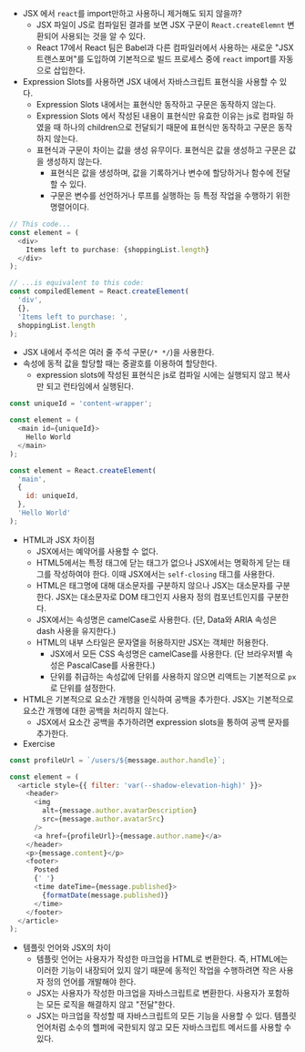 * JSX 에서 `react`를 import만하고 사용하니 제거해도 되지 않을까?
  * JSX 파일이 JS로 컴파일된 결과를 보면 JSX 구문이 `React.createElemnt` 변환되어 사용되는 것을 알 수 있다.
  * React 17에서 React 팀은 Babel과 다른 컴파일러에서 사용하는 새로운 "JSX 트랜스포머"를 도입하여 기본적으로 빌드 프로세스 중에 `react` import를 자동으로 삽입한다.
* Expression Slots를 사용하면 JSX 내에서 자바스크립트 표현식을 사용할 수 있다.
  * Expression Slots 내에서는 표현식만 동작하고 구문은 동작하지 않는다.
  * Expression Slots 에서 작성된 내용이 표현식만 유효한 이유는 js로 컴파일 하였을 때 하나의 children으로 전달되기 때문에 표현식만 동작하고 구문은 동작하지 않는다.
  * 표현식과 구문이 차이는 값을 생성 유무이다. 표현식은 값을 생성하고 구문은 값을 생성하지 않는다.
    * 표현식은 값을 생성하며, 값을 기록하거나 변수에 할당하거나 함수에 전달할 수 있다.
    * 구문은 변수를 선언하거나 루프를 실행하는 등 특정 작업을 수행하기 위한 명렬어이다.
```js
// This code...
const element = (
  <div>
    Items left to purchase: {shoppingList.length}
  </div>
);

// ...is equivalent to this code:
const compiledElement = React.createElement(
  'div',
  {},
  'Items left to purchase: ',
  shoppingList.length
);
```
* JSX 내에서 주석은 여러 줄 주석 구문(`/* */`)을 사용한다.
* 속성에 동적 값을 할당할 때는 중괄호를 이용하여 할당한다.
  * expression slots에 작성된 표현식은 js로 컴파일 시에는 실행되지 않고 복사만 되고 런타임에서 실행된다.
```js
const uniqueId = 'content-wrapper';

const element = (
  <main id={uniqueId}>
    Hello World
  </main>
);

const element = React.createElement(
  'main',
  {
    id: uniqueId,
  },
  'Hello World'
);
```
* HTML과 JSX 차이점
  * JSX에서는 예약어를 사용할 수 없다.
  * HTML5에서는 특정 태그에 닫는 태그가 없으나 JSX에서는 명확하게 닫는 태그를 작성하여야 한다. 이때 JSX에서는 `self-closing` 태그를 사용한다.
  * HTML은 태그명에 대해 대소문자를 구분하지 않으나 JSX는 대소문자를 구분한다. JSX는 대소문자로 DOM 태그인지 사용자 정의 컴포넌트인지를 구분한다.
  * JSX에서는 속성명은 camelCase로 사용한다. (단, Data와 ARIA 속성은 dash 사용을 유지한다.)
  * HTML의 내부 스타일은 문자열을 허용하지만 JSX는 객체만 허용한다.
    * JSX에서 모든 CSS 속성명은 camelCase를 사용한다. (단 브라우저별 속성은 PascalCase를 사용한다.)
    * 단위를 취급하는 속성값에 단위를 사용하지 않으면 리액트는 기본적으로 `px`로 단위를 설정한다.
* HTML은 기본적으로 요소간 개행을 인식하여 공백을 추가한다. JSX는 기본적으로 요소간 개행에 대한 공백을 처리하지 않는다.
  * JSX에서 요소간 공백을 추가하려면 expression slots을 통하여 공백 문자를 추가한다.
* Exercise
```js
const profileUrl = `/users/${message.author.handle}`;

const element = (
  <article style={{ filter: 'var(--shadow-elevation-high)' }}>
    <header>
      <img
        alt={message.author.avatarDescription}
        src={message.author.avatarSrc}
      />
      <a href={profileUrl}>{message.author.name}</a>
    </header>
    <p>{message.content}</p>
    <footer>
      Posted
      {' '}
      <time dateTime={message.published}>
        {formatDate(message.published)}
      </time>
    </footer>
  </article>
);
```
* 템플릿 언어와 JSX의 차이
  * 템플릿 언어는 사용자가 작성한 마크업을 HTML로 변환한다. 즉, HTML에는 이러한 기능이 내장되어 있지 않기 때문에 동적인 작업을 수행하려면 작은 사용자 정의 언어를 개발해야 한다.
  * JSX는 사용자가 작성한 마크업을 자바스크립트로 변환한다. 사용자가 포함하는 모든 로직을 해결하지 않고 "전달"한다.
  * JSX는 마크업을 작성할 때 자바스크립트의 모든 기능을 사용할 수 있다. 템플릿 언어처럼 소수의 헬퍼에 국한되지 않고 모든 자바스크립트 메서드를 사용할 수 있다.

